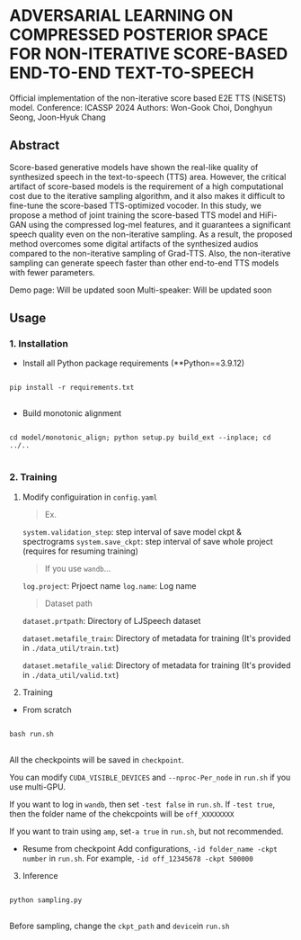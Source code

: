 # ADVERSARIAL LEARNING ON COMPRESSED POSTERIOR SPACE FOR NON-ITERATIVE SCORE-BASED END-TO-END TEXT-TO-SPEECH

Official implementation of the non-iterative score based E2E TTS (NiSETS) model.
Conference: ICASSP 2024
Authors: Won-Gook Choi, Donghyun Seong, Joon-Hyuk Chang

## Abstract
Score-based generative models have shown the real-like quality of synthesized speech in the text-to-speech (TTS) area.
However, the critical artifact of score-based models is the requirement of a high computational cost due to the iterative sampling algorithm, and it also makes it difficult to fine-tune the score-based TTS-optimized vocoder.
In this study, we propose a method of joint training the score-based TTS model and HiFi-GAN using the compressed log-mel features, and it guarantees a significant speech quality even on the non-iterative sampling.
As a result, the proposed method overcomes some digital artifacts of the synthesized audios compared to the non-iterative sampling of Grad-TTS.
Also, the non-iterative sampling can generate speech faster than other end-to-end TTS models with fewer parameters.

Demo page: Will be updated soon
Multi-speaker: Will be updated soon

## Usage
### 1. Installation
* Install all Python package requirements (**Python==3.9.12)
<pre>
<code>
pip install -r requirements.txt
</code>
</pre>

* Build monotonic alignment
<pre>
<code>
cd model/monotonic_align; python setup.py build_ext --inplace; cd ../..
</code>
</pre>

### 2. Training
1. Modify configuiration in `config.yaml`
    > Ex.

    `system.validation_step`: step interval of save model ckpt & spectrograms
    `system.save_ckpt`: step interval of save whole project (requires for resuming training)

    > If you use `wandb`...

    `log.project`: Prjoect name
    `log.name`: Log name

    > Dataset path

    `dataset.prtpath`: Directory of LJSpeech dataset

    `dataset.metafile_train`: Directory of metadata for training (It's provided in `./data_util/train.txt`)
    
    `dataset.metafile_valid`: Directory of metadata for training (It's provided in `./data_util/valid.txt`)

2. Training
* From scratch

<pre>
<code>
bash run.sh
</code>
</pre>
All the checkpoints will be saved in `checkpoint`.

You can modify `CUDA_VISIBLE_DEVICES` and `--nproc-Per_node` in `run.sh` if you use multi-GPU.

If you want to log in `wandb`, then set `-test false` in `run.sh`.
If `-test true`, then the folder name of the chekcpoints will be `off_XXXXXXXX`

If you want to train using `amp`, set`-a true` in `run.sh`, but not recommended.


* Resume from checkpoint
Add configurations, `-id folder_name -ckpt number` in `run.sh`.
For example, `-id off_12345678 -ckpt 500000`


3. Inference
<pre>
<code>
python sampling.py
</code>
</pre>

Before sampling, change the `ckpt_path` and `device`in `run.sh`